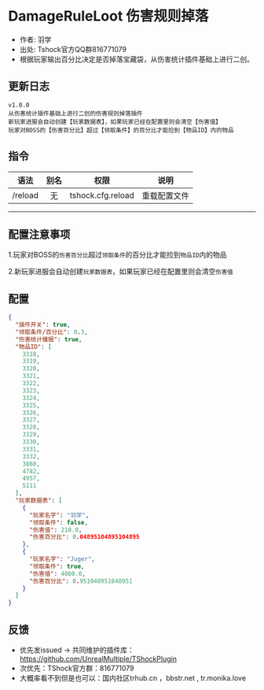 # DamageRuleLoot 伤害规则掉落

- 作者: 羽学
- 出处: Tshock官方QQ群816771079 
- 根据玩家输出百分比决定是否掉落宝藏袋，从伤害统计插件基础上进行二创。

## 更新日志

```
v1.0.0
从伤害统计插件基础上进行二创的伤害规则掉落插件
新玩家进服会自动创建【玩家数据表】，如果玩家已经在配置里则会清空【伤害值】
玩家对BOSS的【伤害百分比】超过【领取条件】的百分比才能捡到【物品ID】内的物品

```

## 指令

| 语法                             | 别名  |       权限       |                   说明                   |
| -------------------------------- | :---: | :--------------: | :--------------------------------------: |
| /reload  | 无 |   tshock.cfg.reload    |    重载配置文件    |

---
配置注意事项
---
1.玩家对BOSS的`伤害百分比`超过`领取条件`的百分比才能捡到`物品ID`内的物品
  
2.新玩家进服会自动创建`玩家数据表`，如果玩家已经在配置里则会清空`伤害值`

## 配置

```json
{
  "插件开关": true,
  "领取条件/百分比": 0.3,
  "伤害统计播报": true,
  "物品ID": [
    3318,
    3319,
    3320,
    3321,
    3322,
    3323,
    3324,
    3325,
    3326,
    3327,
    3328,
    3329,
    3330,
    3331,
    3332,
    3860,
    4782,
    4957,
    5111
  ],
  "玩家数据表": [
    {
      "玩家名字": "羽学",
      "领取条件": false,
      "伤害值": 210.0,
      "伤害百分比": 0.04895104895104895
    },
    {
      "玩家名字": "Juger",
      "领取条件": true,
      "伤害值": 4080.0,
      "伤害百分比": 0.951048951048951
    }
  ]
}
```
## 反馈
- 优先发issued -> 共同维护的插件库：https://github.com/UnrealMultiple/TShockPlugin
- 次优先：TShock官方群：816771079
- 大概率看不到但是也可以：国内社区trhub.cn ，bbstr.net , tr.monika.love